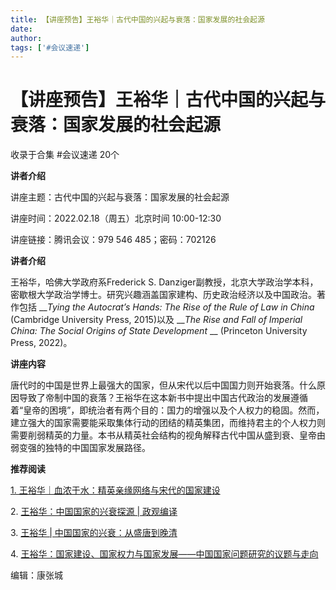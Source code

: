```yaml
---
title: 【讲座预告】王裕华｜古代中国的兴起与衰落：国家发展的社会起源
date: 
author: 
tags: ['#会议速递']
---
```

# 【讲座预告】王裕华｜古代中国的兴起与衰落：国家发展的社会起源


收录于合集 #会议速递 20个

  

**讲者介绍**

  

讲座主题：古代中国的兴起与衰落：国家发展的社会起源

讲座时间：2022.02.18（周五）北京时间 10:00-12:30

讲座链接：腾讯会议：979 546 485；密码：702126

  

 **讲者介绍**

  

王裕华，哈佛大学政府系Frederick S.
Danziger副教授，北京大学政治学本科，密歇根大学政治学博士。研究兴趣涵盖国家建构、历史政治经济以及中国政治。著作包括 ___Tying the
Autocrat’s Hands: The Rise of the Rule of Law in China_ (Cambridge University
Press, 2015)以及 ___The Rise and Fall of Imperial China: The Social Origins of
State Development_ __ (Princeton University Press, 2022)。

  

 **讲座内容**

  

唐代时的中国是世界上最强大的国家，但从宋代以后中国国力则开始衰落。什么原因导致了帝制中国的衰落？王裕华在这本新书中提出中国古代政治的发展遵循着“皇帝的困境”，即统治者有两个目的：国力的增强以及个人权力的稳固。然而，建立强大的国家需要能采取集体行动的团结的精英集团，而维持君主的个人权力则需要削弱精英的力量。本书从精英社会结构的视角解释古代中国从盛到衰、皇帝由弱变强的独特的中国国家发展路径。

  

 **推荐阅读**

  

[1\.
王裕华｜血浓于水：精英亲缘网络与宋代的国家建设](http://mp.weixin.qq.com/s?__biz=MzI5ODY0MTQ1OA==&mid=2247491729&idx=1&sn=8ec7d23bc29a68bc4a607e104e0f5fd8&chksm=eca011ccdbd798da6863166a009d429e4a732769571673cffcfab0d03a1770aaabcaa1107516&scene=21#wechat_redirect)  

2\. [王裕华：中国国家的兴衰探源 |
政观编译](http://mp.weixin.qq.com/s?__biz=MzI5ODY0MTQ1OA==&mid=2247486433&idx=1&sn=71378923e8c964361241f92d0454e9e4&chksm=eca3fabcdbd473aad05511b48c24d425edce8ff806c3d081098f56a043935ac721c8ceb51d96&scene=21#wechat_redirect)  

3\. [王裕华 |
中国国家的兴衰：从盛唐到晚清](http://mp.weixin.qq.com/s?__biz=MzI5ODY0MTQ1OA==&mid=2247488968&idx=1&sn=0ff17b153190f18f2fe618c15ef72682&chksm=eca3e495dbd46d83e0af5e1db3bd34b8d20ac0d8fb3cc5ec2ce63e444c26d7c07c1bb1938961&scene=21#wechat_redirect)  

4\.
[王裕华：国家建设、国家权力与国家发展——中国国家问题研究的议题与走向](http://mp.weixin.qq.com/s?__biz=MzI5ODY0MTQ1OA==&mid=2247484451&idx=1&sn=b6429359ba4842a2af233492f4df3bfd&chksm=eca3f57edbd47c6818216d847f6b20c287067bda8357f2f30e388bc34ac34be209158d505c90&scene=21#wechat_redirect)

  

编辑：康张城

  

